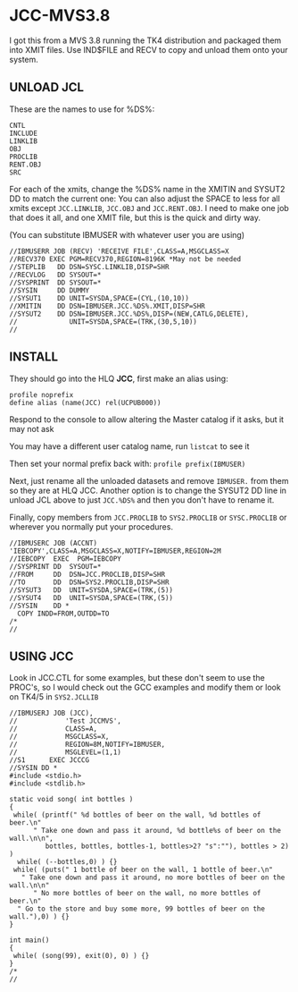 # JCC-MVS3.8

I got this from a MVS 3.8 running the TK4 distribution and packaged them into XMIT files.
Use IND$FILE and RECV to copy and unload them onto your system.

## UNLOAD JCL
These are the names to use for %DS%:
```
CNTL
INCLUDE
LINKLIB
OBJ
PROCLIB
RENT.OBJ
SRC
```

For each of the xmits, change the %DS% name in the XMITIN and SYSUT2 DD to match the current one:
You can also adjust the SPACE to less for all xmits except `JCC.LINKLIB`, `JCC.OBJ` and `JCC.RENT.OBJ`.
I need to make one job that does it all, and one XMIT file, but this is the quick and dirty way.

(You can substitute IBMUSER with whatever user you are using)
```jcl
//IBMUSERR JOB (RECV) 'RECEIVE FILE',CLASS=A,MSGCLASS=X              
//RECV370 EXEC PGM=RECV370,REGION=8196K *May not be needed                    
//STEPLIB   DD DSN=SYSC.LINKLIB,DISP=SHR                    
//RECVLOG   DD SYSOUT=*                                     
//SYSPRINT  DD SYSOUT=*                                     
//SYSIN     DD DUMMY                                        
//SYSUT1    DD UNIT=SYSDA,SPACE=(CYL,(10,10))               
//XMITIN    DD DSN=IBMUSER.JCC.%DS%.XMIT,DISP=SHR               
//SYSUT2    DD DSN=IBMUSER.JCC.%DS%,DISP=(NEW,CATLG,DELETE),
//             UNIT=SYSDA,SPACE=(TRK,(30,5,10))             
//
```
## INSTALL

They should go into the HLQ **JCC**, first make an alias using:

```
profile noprefix
define alias (name(JCC) rel(UCPUB000))
```
Respond to the console to allow altering the Master catalog if it asks, but it may not ask

You may have a different user catalog name, run `listcat` to see it

Then set your normal prefix back with: `profile prefix(IBMUSER)`

Next, just rename all the unloaded datasets and remove `IBMUSER.` from them so they are at HLQ JCC.
Another option is to change the SYSUT2 DD line in unload JCL above to just `JCC.%DS%` and then you don't have to
rename it.

Finally, copy members from `JCC.PROCLIB` to `SYS2.PROCLIB` or `SYSC.PROCLIB` or wherever you normally put your procedures.
```jcl
//IBMUSERC JOB (ACCNT) 'IEBCOPY',CLASS=A,MSGCLASS=X,NOTIFY=IBMUSER,REGION=2M 
//IEBCOPY  EXEC  PGM=IEBCOPY                                       
//SYSPRINT DD  SYSOUT=*                                            
//FROM     DD  DSN=JCC.PROCLIB,DISP=SHR                      
//TO       DD  DSN=SYS2.PROCLIB,DISP=SHR                            
//SYSUT3   DD  UNIT=SYSDA,SPACE=(TRK,(5))                          
//SYSUT4   DD  UNIT=SYSDA,SPACE=(TRK,(5))                          
//SYSIN    DD *                                                    
  COPY INDD=FROM,OUTDD=TO                                          
/*                                                                 
//                                                                 
```
## USING JCC
Look in JCC.CTL for some examples, but these don't seem to use the PROC's, so I would check
out the GCC examples and modify them or look on TK4/5 in `SYS2.JCLLIB`
```jcl
//IBMUSERJ JOB (JCC),                                                        
//            'Test JCCMVS',                                                    
//            CLASS=A,                                                          
//            MSGCLASS=X,                                                       
//            REGION=8M,NOTIFY=IBMUSER,                                    
//            MSGLEVEL=(1,1)                                                    
//S1      EXEC JCCCG                          
//SYSIN DD *                                                                    
#include <stdio.h>                                                              
#include <stdlib.h>                                                             
                                                                                
static void song( int bottles )                                                 
{                                                                               
 while( (printf(" %d bottles of beer on the wall, %d bottles of beer.\n"        
      " Take one down and pass it around, %d bottle%s of beer on the wall.\n\n",
         bottles, bottles, bottles-1, bottles>2? "s":""), bottles > 2) )        
  while( (--bottles,0) ) {}                                                     
 while( (puts(" 1 bottle of beer on the wall, 1 bottle of beer.\n"              
   " Take one down and pass it around, no more bottles of beer on the wall.\n\n"
      " No more bottles of beer on the wall, no more bottles of beer.\n"        
  " Go to the store and buy some more, 99 bottles of beer on the wall."),0) ) {}
}                                                                               
                                                                                
int main()                                                                      
{                                                                               
 while( (song(99), exit(0), 0) ) {}                                             
}                                                                               
/*                                                                              
//
```
